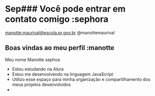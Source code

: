 # Sep### Você pode entrar em contato comigo :sephora

manotte.maurival@escola.pr.gov.br
@manottemaurival
## Boas vindas ao meu perfil :manotte
Meu nome  Manotte sephoa

- Estou estudando na Alura
- Estou me desenvolvendo na linguagem JavaScript
- Utilizo esse espaço para minha organização e compartilhamento dos meus projetos desenvolvidos
- 
